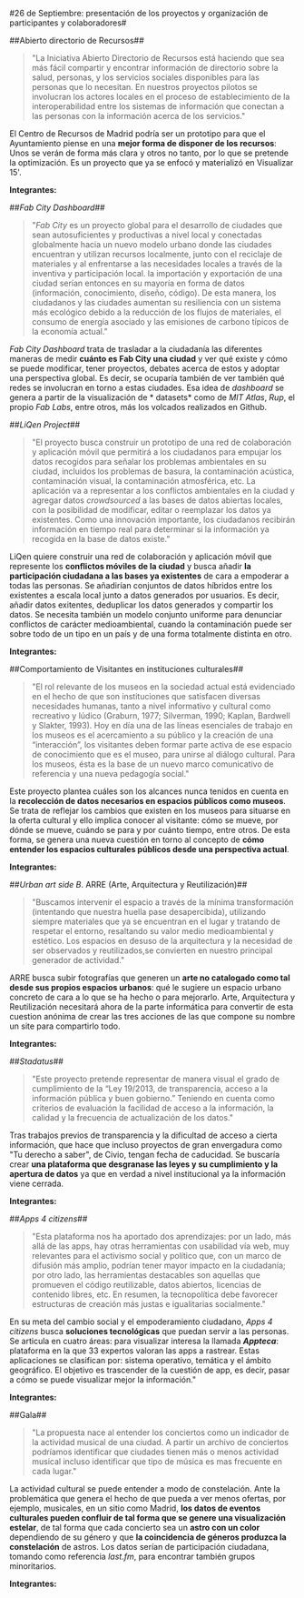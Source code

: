 #26 de Septiembre: presentación de los proyectos y organización de participantes y colaboradores#

##Abierto directorio de Recursos##

> "La Iniciativa Abierto Directorio de Recursos está haciendo que sea más fácil compartir y encontrar información de directorio sobre la salud, personas, y los servicios sociales disponibles para las personas que lo necesitan. En nuestros proyectos pilotos se involucran los actores locales en el proceso de establecimiento de la interoperabilidad entre los sistemas de información que conectan a las personas con la información acerca de los servicios."

El Centro de Recursos de Madrid podría ser un prototipo para que el Ayuntamiento piense en una **mejor forma de disponer de los recursos**: Unos se verán de forma más clara y otros no tanto, por lo que se pretende la optimización. Es un proyecto que ya se enfocó y materializó en Visualizar 15'.

**Integrantes:**

##*Fab City Dashboard*##

> "*Fab City* es un proyecto global para el desarrollo de ciudades que sean autosuficientes y productivas a nivel local y conectadas globalmente hacia un nuevo modelo urbano donde las ciudades encuentran y utilizan recursos localmente, junto con el reciclaje de materiales y al enfrentarse a las necesidades locales a través de la inventiva y participación local. la importación y exportación de una ciudad serían entonces en su mayoría en forma de datos (información, conocimiento, diseño, código). De esta manera, los ciudadanos y las ciudades aumentan su resiliencia con un sistema más ecológico debido a la reducción de los flujos de materiales, el consumo de energía asociado y las emisiones de carbono típicos de la economía actual."

*Fab City Dashboard* trata de trasladar a la ciudadanía las diferentes maneras de medir **cuánto es Fab City una ciudad** y ver qué existe y cómo se puede modificar, tener proyectos, debates acerca de estos y adoptar una perspectiva global. Es decir, se ocuparía también de ver también qué redes se involucran en torno a estas ciudades. Esa idea de *dashboard* se genera a partir de la visualización de *
datasets* como de *MIT Atlas*, *Rup*, el propio *Fab Labs*, entre otros, más los volcados realizados en Github.

##*LiQen Project*##

> "El proyecto busca construir un prototipo de una red de colaboración y aplicación móvil que permitirá a los ciudadanos para empujar los datos recogidos para señalar los problemas ambientales en su ciudad, incluidos los problemas de basura, la contaminación acústica, contaminación visual, la contaminación atmosférica, etc. La aplicación va a representar a los conflictos ambientales en la ciudad y agregar datos *crowdsourced* a las bases de datos abiertas locales, con la posibilidad de modificar, editar o reemplazar los datos ya existentes. Como una innovación importante, los ciudadanos recibirán información en tiempo real para determinar si la información ya recogida en la base de datos existe."

LiQen quiere construir una red de colaboración y aplicación móvil que represente los **conflictos móviles de la ciudad** y busca añadir **la participación ciudadana a las bases ya existentes** de cara a empoderar a todas las personas. Se añadirían conjuntos de datos híbridos entre los existentes a escala local junto a datos generados por usuarios. Es decir, añadir datos exitentes, deduplicar los datos generados y compartir los datos. Se necesita también un modelo conjunto uniforme para denunciar conflictos de carácter medioambiental, cuando la contaminación puede ser sobre todo de un tipo en un país y de una forma totalmente distinta en otro.

**Integrantes:**

##Comportamiento de Visitantes en instituciones culturales##

> "El rol relevante de los museos en la sociedad actual está evidenciado en el hecho de que son instituciones que satisfacen diversas necesidades humanas, tanto a nivel informativo y cultural como recreativo y lúdico (Graburn, 1977; Silverman, 1990; Kaplan, Bardwell y Slakter, 1993). Hoy en día una de las líneas esenciales de trabajo en los museos es el acercamiento a su público y la creación de una “interacción”, los visitantes deben formar parte activa de ese espacio de conocimiento que es el museo, para unirse al diálogo cultural. Para los museos, ésta es la base de un nuevo marco comunicativo de referencia y una nueva pedagogía social."

Este proyecto plantea cuáles son los alcances nunca tenidos en cuenta en la **recolección de datos necesarios en espacios públicos como museos**. Se trata de reflejar los cambios que existen en los museos para situarse en la oferta cultural y ello implica conocer al visitante: cómo se mueve, por dónde se mueve, cuándo se para y por cuánto tiempo, entre otros. De esta forma, se genera una nueva cuestión en torno al concepto de **cómo entender los espacios culturales públicos desde una perspectiva actual**.

**Integrantes:**

##*Urban art side B*. ARRE (Arte, Arquitectura y Reutilización)##

> "Buscamos intervenir el espacio a través de la mínima transformación (intentando que nuestra huella pase desapercibida), utilizando siempre materiales que ya se encuentran en el lugar y tratando de respetar el entorno, resaltando su valor medio medioambiental y estético. Los espacios en desuso de la arquitectura y la necesidad de ser observados y reutilizados,se convierten en nuestro principal generador de actividad."

ARRE busca subir fotografías que generen un **arte no catalogado como tal desde sus propios espacios urbanos**: qué le sugiere un espacio urbano concreto de cara a lo que se ha hecho o para mejorarlo. Arte, Arquitectura y Reutilización necesitará ahora de la parte informática para convertir de esta cuestion anónima de crear las tres acciones de las que compone su nombre un site para compartirlo todo.

**Integrantes:**

##*Stadatus*##

> "Este proyecto pretende representar de manera visual el grado de cumplimiento de la “Ley 19/2013, de transparencia, acceso a la información pública y buen gobierno.” Teniendo en cuenta como criterios de evaluación la facilidad de acceso a la información, la calidad y la frecuencia de actualización de los datos."

Tras trabajos previos de transparencia y la dificultad de acceso a cierta información, que hace que incluso proyectos de gran envergadura como "Tu derecho a saber", de Civio, tengan fecha de caducidad. Se buscaría crear **una plataforma que desgranase las leyes y su cumplimiento y la apertura de datos** ya que en verdad a nivel institucional ya la información viene cerrada.

**Integrantes:**

##*Apps 4 citizens*##

> "Esta plataforma nos ha aportado dos aprendizajes: por un lado, más allá de las apps, hay otras herramientas con usabilidad vía web, muy relevantes para el activismo social y político que, con un marco de difusión más amplio, podrían tener mayor impacto en la ciudadanía; por otro lado, las herramientas destacables son aquellas que promueven el código reutilizable, datos abiertos, licencias de contenido libres, etc. En resumen, la tecnopolítica debe favorecer estructuras de creación más justas e igualitarias socialmente."

En su meta del cambio social y el empoderamiento ciudadano, *Apps 4 citizens* busca **soluciones tecnológicas** que puedan servir a las personas. Se articula en cuatro áreas: para visualizar interesa la llamada ***Appteca***: plataforma en la que 33 expertos valoran las apps a rastrear. Estas aplicaciones se clasifican por: sistema operativo, temática y el ámbito geográfico. El objetivo es trascender de la cuestión de app, es decir, pasar a cómo se puede visualizar mejor la información."

**Integrantes:**

##Gala##

> "La propuesta nace al entender los conciertos como un indicador de la actividad musical de una ciudad. A partir un archivo de conciertos podríamos identificar que ciudades tienen más o menos actividad musical incluso identificar que tipo de música es mas frecuente en cada lugar."

La actividad cultural se puede entender a modo de constelación. Ante la problemática que genera el hecho de que pueda a ver menos ofertas, por ejemplo, musicales, en un sitio como Madrid, **los datos de eventos culturales pueden confluir de tal forma que se genere una visualización estelar**, de tal forma que cada concierto sea un **astro con un color** dependiendo de su género y que **la coincidencia de géneros produzca la constelación** de astros. Los datos serían de participación ciudadana, tomando como referencia *last.fm*, para encontrar también grupos minoritarios. 

**Integrantes:**

